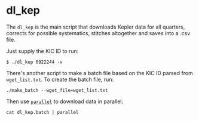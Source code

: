 # dl_kep

The `dl_kep` is the main script that downloads Kepler data for all quarters, corrects for possible systematics, stitches altogether and saves into a .csv file.

Just supply the KIC ID to run:
```
$ ./dl_kep 6922244 -v
```

There's another script to make a batch file based on the KIC ID parsed from `wget_list.txt`.
To create the batch file, run:
```
./make_batch --wget_file=wget_list.txt
```
Then use [`parallel`](http://macappstore.org/parallel/) to download data in parallel:
```
cat dl_kep.batch | parallel
```
